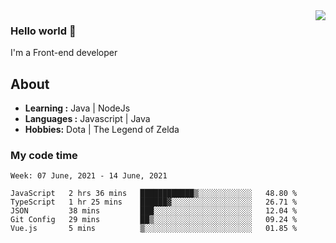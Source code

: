 <img align='right' src="https://github-readme-stats.vercel.app/api?username=jumodada&show_icons=true&theme=vue">

### Hello world 👋

I'm a Front-end developer 
    
## About
-  **Learning :** Java | NodeJs
-  **Languages :** Javascript | Java
-  **Hobbies:** Dota | The Legend of Zelda

### My code time

<!--START_SECTION:waka-->
```text
Week: 07 June, 2021 - 14 June, 2021

JavaScript   2 hrs 36 mins   ████████████▒░░░░░░░░░░░░   48.80 % 
TypeScript   1 hr 25 mins    ██████▓░░░░░░░░░░░░░░░░░░   26.71 % 
JSON         38 mins         ███░░░░░░░░░░░░░░░░░░░░░░   12.04 % 
Git Config   29 mins         ██▒░░░░░░░░░░░░░░░░░░░░░░   09.24 % 
Vue.js       5 mins          ▒░░░░░░░░░░░░░░░░░░░░░░░░   01.85 % 
```
<!--END_SECTION:waka-->
